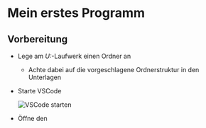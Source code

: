 # Mein erstes Programm

## Vorbereitung

* Lege am *U:*-Laufwerk einen Ordner an
  * Achte dabei auf die vorgeschlagene Ordnerstruktur in den Unterlagen
* Starte VSCode

  ![VSCode starten](start-vscode.png)

* Öffne den 